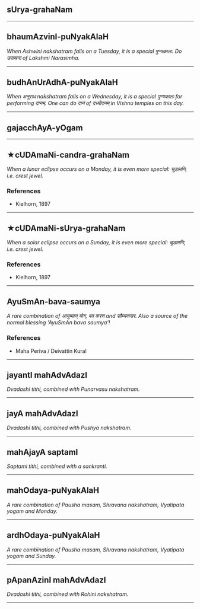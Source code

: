 ## sUrya-grahaNam


---
## bhaumAzvinI-puNyakAlaH
_When Ashwini nakshatram falls on a Tuesday, it is a special पुण्यकालः. Do उपासना of Lakshmi Narasimha._

---
## budhAnUrAdhA-puNyakAlaH
_When अनूराध nakshatram falls on a Wednesday, it is a special पुण्यकालः for performing दानम्. One can do दानं of दध्योदनम् in Vishnu temples on this day._

---
## gajacchAyA-yOgam


---
## ★cUDAmaNi-candra-grahaNam
_When a lunar eclipse occurs on a Monday, it is even more special: चूडामणि, i.e. crest jewel._
### References
* Kielhorn, 1897


---
## ★cUDAmaNi-sUrya-grahaNam
_When a solar eclipse occurs on a Sunday, it is even more special: चूडामणि, i.e. crest jewel._
### References
* Kielhorn, 1897


---
## AyuSmAn-bava-saumya
_A rare combination of आयुष्मान् योग, बव करण and सौम्यवासर. Also a source of the normal blessing 'AyuSmAn bava saumya'!_
### References
* Maha Periva / Deivattin Kural


---
## jayantI mahAdvAdazI
_Dvadashi tithi, combined with Punarvasu nakshatram._

---
## jayA mahAdvAdazI
_Dvadashi tithi, combined with Pushya nakshatram._

---
## mahAjayA saptamI
_Saptami tithi, combined with a sankranti._

---
## mahOdaya-puNyakAlaH
_A rare combination of Pausha masam, Shravana nakshatram, Vyatipata yogam and Monday._

---
## ardhOdaya-puNyakAlaH
_A rare combination of Pausha masam, Shravana nakshatram, Vyatipata yogam and Sunday._

---
## pApanAzinI mahAdvAdazI
_Dvadashi tithi, combined with Rohini nakshatram._

---
